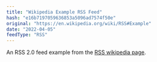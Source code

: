 ```yaml
---
title: "Wikipedia Example RSS Feed"
hash: "e16b7197059636853a5096ad7574f50e"
original: "https://en.wikipedia.org/wiki/RSS#Example"
date: "2022-04-05"
feedType: "RSS"
---
```


An RSS 2.0 feed example from the [RSS wikipedia page](https://en.wikipedia.org/wiki/RSS).
